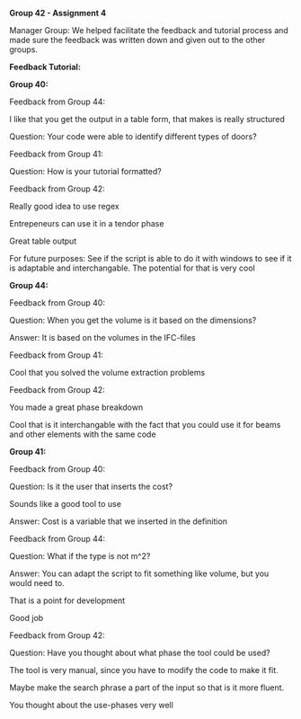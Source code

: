 **Group 42 - Assignment 4**

Manager Group:
We helped facilitate the feedback and tutorial process and made sure the feedback was written down and given out to the other groups. 

**Feedback Tutorial:**

**Group 40:**

Feedback from Group 44:

I like that you get the output in a table form, that makes is really structured

Question: Your code were able to identify different types of doors? 

Feedback from Group 41:

Question: How is your tutorial formatted?

Feedback from Group 42:

Really good idea to use regex

Entrepeneurs can use it in a tendor phase

Great table output

For future purposes: See if the script is able to do it with windows to see if it is adaptable and interchangable. The potential for    that is very cool


**Group 44:**

Feedback from Group 40:

Question: When you get the volume is it based on the dimensions? 

Answer: It is based on the volumes in the IFC-files 

Feedback from Group 41:

Cool that you solved the volume extraction problems 

Feedback from Group 42: 

You made a great phase breakdown

Cool that is it interchangable with the fact that you could use it for beams and other elements with the same code	

**Group 41:**
	
 Feedback from Group 40: 

 Question: Is it the user that inserts the cost?

 Sounds like a good tool to use

 Answer: Cost is a variable that we inserted in the definition 

 Feedback from Group 44: 

 Question: What if the type is not m^2? 

 Answer: You can adapt the script to fit something like volume, but you would need to.

 That is a point for development

 Good job

 Feedback from Group 42: 

 Question: Have you thought about what phase the tool could be used?

 The tool is very manual, since you have to modify the code to make it fit. 

 Maybe make the search phrase a part of the input so that is it more fluent. 

 You thought about the use-phases very well
		


